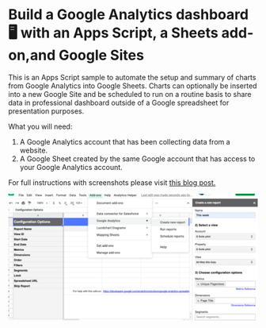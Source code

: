 
# Build a Google Analytics dashboard 🖥️ with an Apps Script, a Sheets add-on,and Google Sites

This is an Apps Script sample to automate the setup and summary of charts
from Google Analytics into Google Sheets. Charts can optionally be inserted
into a new Google Site and be scheduled to run on a routine basis to share data
in professional dashboard outside of a Google spreadsheet for presentation
purposes.

What you will need:

1. A Google Analytics account that has been collecting data from a website.
1. A Google Sheet created by the same Google account that has access to your
   Google Analytics account.

For full instructions with screenshots please visit [this blog post.](https://medium.com/@TechandEco/apps-script-macro-to-automate-daily-google-analytics-reports-%EF%B8%8F-in-a-google-sheet-668263ab6c8c)

![Screenshot of Sheet with Analytics add-on](analytics-script-screenshot.png)

